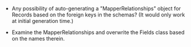 - Any possibility of auto-generating a "MapperRelationships" object for Records
  based on the foreign keys in the schemas? (It would only work at initial
  generation time.)

- Examine the <T>MapperRelationships and overwrite the <T>Fields class based
  on the names therein.
